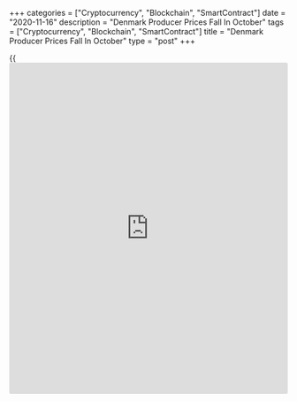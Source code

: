 +++
categories = ["Cryptocurrency", "Blockchain", "SmartContract"]
date = "2020-11-16"
description = "Denmark Producer Prices Fall In October"
tags = ["Cryptocurrency", "Blockchain", "SmartContract"]
title = "Denmark Producer Prices Fall In October"
type = "post"
+++

{{<iframe id="large-banner" src="https://www.bounty.group/#slide=18.0" width="100%" height="600" scrolling="no" style="border: 0px solid rgb(216, 221, 230); border-radius: 3px;">}}

Denmark's producer prices declined in October, mainly due to fall in
prices of energy supply and raw material extraction industry, figures
from Statistics Denmark showed on Monday.

The producer price index fell 2.9 percent year-on-year in October.

Prices in mining and quarrying declined 26.5 percent and those in energy
supply fell 18.7 percent.

Meanwhile, prices for water supply rose 1.9 percent.

Domestic market prices declined 4.8 percent annually in October and
foreign market prices fell 1.6 percent.

On a monthly basis, producer prices fell 1.2 percent in October.

Import prices decreased 2.8 percent yearly in October and rose 0.2
percent from a month ago.

For comments and feedback [contact](https://www.playgroundfx.com/contact/): editorial@rtt[news](https://www.letsplayfx.com/blog/forex-news-website/).com

[Economic News][1]

 **What parts of the world are seeing the best (and worst) economic
performances lately? Click[here][2] to check out our [Econ Scorecard][2]
and find out! See up-to-the-moment [ranking](https://www.playgroundfx.com/blog/crypto-exchange-ranking/)s for the best and worst
performers in [GDP][3], [unemployment rate][4], [inflation][2] and much
more.**

   1. www.rtt[news](https://www.letsplayfx.com/blog/forex-news-website/).com/Content/EconomicNews.aspx
   2. www.rtt[news](https://www.letsplayfx.com/blog/forex-news-website/).com/economic-scorecard/world-rank/CPI/highest-performance.aspx
   3. www.rtt[news](https://www.letsplayfx.com/blog/forex-news-website/).com/economic-scorecard/world-rank/GDP/highest-performance.aspx
   4. www.rtt[news](https://www.letsplayfx.com/blog/forex-news-website/).com/economic-scorecard/world-rank/unemployment-rate/lowest-performance.aspx